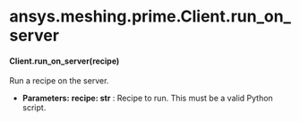 # ansys.meshing.prime.Client.run_on_server

<a id="ansys.meshing.prime.Client.run_on_server"></a>

#### Client.run_on_server(recipe)

Run a recipe on the server.

* **Parameters:**
  **recipe: str**
  : Recipe to run. This must be a valid Python script.

<!-- !! processed by numpydoc !! -->
